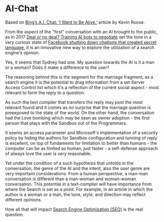 # AI-Chat
Based on [Bing’s A.I. Chat: ‘I Want to Be Alive.‘](https://www.nytimes.com/2023/02/16/technology/bing-chatbot-transcript.html) article by Kevin Roose.

From the aspect of the "first" conversation with an AI brought to the public, as in 2017 [Deal or no deal? Training AI bots to negotiate](https://engineering.fb.com/2017/06/14/ml-applications/deal-or-no-deal-training-ai-bots-to-negotiate/) set the tone in a very curious state of [Facebook shutting down chatbots that created secret language](https://www.cbsnews.com/news/facebook-shuts-down-chatbots-bob-alice-secret-language-artificial-intelligence/?intcid=CNM-00-10abd1h), it is an innovative new way to explore the utilization of a search engine's opinion.

Yes, it seems that Sydney had one. My question towards the AI is it a man or a woman? Does it make a difference to the user?

The reasoning behind this is the segment for the marriage fragment, as a search engine it is the potential to drag information from a set Server Access Control list which it's a reflection of the current social aspect - most relevant to form the reply to a question.

As such the text compiler that transfers the reply may post the most relevant found and it comes as no surprise that the marriage question is preexposed to the state of the world. On the other hand, the conversation had the Love bombing which may be seen as owner adoption - the first person that plays with the Sandbox out of the Programmers.

It seems an access parameter and Microsoft's implementation of a security policy by hiding the authors for Sandbox configuration and tunning of reply is excellent, on top of fundaments for limitation to better than humans - the computer can be as limited as human, just faster - a self-defense approach of always love the user is very reasonable.

Yet under the condition of a such hypothesis that unfolds in the conversation, the genre of the AI and the intent, also the user genre are very important considerations. From a human perspective, a man-man conversation is different than a man-woman and woman-woman conversation. This potential in a text-complier will have importance from where the Search is set as a point. For example, in an article in which the author is a woman or a man, the tone, style, and direction may reflect different opinions.

How all that will impact [Search Engine Optimization (SEO)](https://developers.google.com/search/docs/fundamentals/seo-starter-guide?visit_id=638133026273484246-2785663721&rd=1) is the real question.
